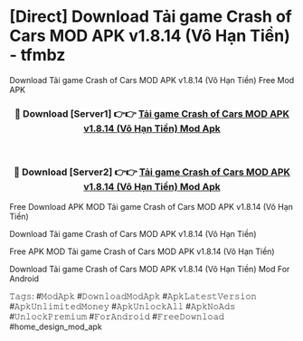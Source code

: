 # [Direct] Download Tải game Crash of Cars MOD APK v1.8.14 (Vô Hạn Tiền) - tfmbz
Download Tải game Crash of Cars MOD APK v1.8.14 (Vô Hạn Tiền) Free Mod APK

<div align="center">
<h3>🔴 Download [Server1] 👉👉 <a href="https://apk-comot.site?title=Tải_game_Crash_of_Cars_MOD_APK_v1.8.14_(Vô_Hạn_Tiền)">Tải game Crash of Cars MOD APK v1.8.14 (Vô Hạn Tiền) Mod Apk</a></h3><br>

<h3>🔴 Download [Server2] 👉👉 <a href="https://apk-comot.site?title=Tải_game_Crash_of_Cars_MOD_APK_v1.8.14_(Vô_Hạn_Tiền)">Tải game Crash of Cars MOD APK v1.8.14 (Vô Hạn Tiền) Mod Apk</a></h3>
</div>


Free Download APK MOD Tải game Crash of Cars MOD APK v1.8.14 (Vô Hạn Tiền)

Download Tải game Crash of Cars MOD APK v1.8.14 (Vô Hạn Tiền) 

Free APK MOD Tải game Crash of Cars MOD APK v1.8.14 (Vô Hạn Tiền) 

Download Tải game Crash of Cars MOD APK v1.8.14 (Vô Hạn Tiền) Mod For Android

𝚃𝚊𝚐𝚜: #𝙼𝚘𝚍𝙰𝚙𝚔 #𝙳𝚘𝚠𝚗𝚕𝚘𝚊𝚍𝙼𝚘𝚍𝙰𝚙𝚔 #𝙰𝚙𝚔𝙻𝚊𝚝𝚎𝚜𝚝𝚅𝚎𝚛𝚜𝚒𝚘𝚗 #𝙰𝚙𝚔𝚄𝚗𝚕𝚒𝚖𝚒𝚝𝚎𝚍𝙼𝚘𝚗𝚎𝚢 #𝙰𝚙𝚔𝚄𝚗𝚕𝚘𝚌𝚔𝙰𝚕𝚕 #𝙰𝚙𝚔𝙽𝚘𝙰𝚍𝚜 #𝚄𝚗𝚕𝚘𝚌𝚔𝙿𝚛𝚎𝚖𝚒𝚞𝚖 #𝙵𝚘𝚛𝙰𝚗𝚍𝚛𝚘𝚒𝚍 #𝙵𝚛𝚎𝚎𝙳𝚘𝚠𝚗𝚕𝚘𝚊𝚍 #home_design_mod_apk
